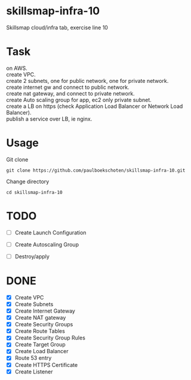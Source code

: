 # skillsmap-infra-10
Skillsmap cloud/infra tab, exercise line 10

# Task
on AWS.  
create VPC.  
create 2 subnets, one for public network, one for private network.  
create internet gw and connect to public network.  
create nat gateway, and connect to private network.  
create Auto scaling group for app, ec2 only private subnet.  
create a LB on https (check Application Load Balancer or Network Load Balancer).  
publish a service over LB, ie nginx.  

# Usage
Git clone
```
git clone https://github.com/paulboekschoten/skillsmap-infra-10.git
```

Change directory
```
cd skillsmap-infra-10
```
 
 

# TODO
- [ ] Create Launch Configuration
- [ ] Create Autoscaling Group
- [ ] Destroy/apply


# DONE
- [x] Create VPC
- [x] Create Subnets
- [x] Create Internet Gateway
- [x] Create NAT gateway
- [x] Create Security Groups
- [x] Create Route Tables
- [x] Create Security Group Rules
- [x] Create Target Group
- [x] Create Load Balancer
- [x] Route 53 entry
- [x] Create HTTPS Certificate
- [x] Create Listener
